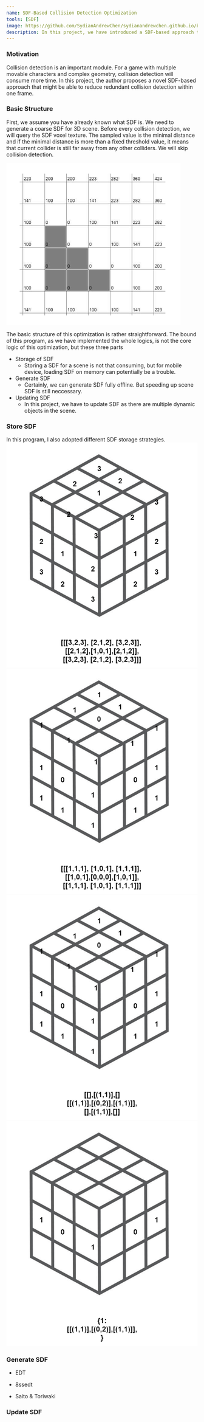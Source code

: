 ```yaml
---
name: SDF-Based Collision Detection Optimization
tools: [SDF]
image: https://github.com/SydianAndrewChen/sydianandrewchen.github.io/blob/main/images/collision-detection.png?raw=true
description: In this project, we have introduced a SDF-based approach to optimize redundant collision detection within gameplay.
---
```


### Motivation

Collision detection is an important module. For a game with multiple movable characters and complex geometry, collision detection will consume more time. In this project, the author proposes a novel SDF-based approach that might be able to reduce redundant collision detection within one frame.

### Basic Structure

First, we assume you have already known what SDF is. We need to generate a coarse SDF for 3D scene. Before every collision detection, we will query the SDF voxel texture. The sampled value is the minimal distance and if the minimal distance is more than a fixed threshold value, it means that current collider is still far away from any other colliders. We will skip collision detection.

![](../images/NeteaseIntern/CollisionDetection/sdf_demo.png)

The basic structure of this optimization is rather straightforward. The bound of this program, as we have implemented the whole logics, is not the core logic of this optimization, but these three parts
- Storage of SDF
    - Storing a SDF for a scene is not that consuming, but for mobile device, loading SDF on memory can potentially be a trouble. 
- Generate SDF
    - Certainly, we can generate SDF fully offline. But speeding up scene SDF is still neccessary.
- Updating SDF
    - In this project, we have to update SDF as there are multiple dynamic objects in the scene. 

### Store SDF

In this program, I also adopted different SDF storage strategies. 
![sdf_naive]
![sdf_threshold]
![sdf_interval]
![sdf_layered]

[sdf_interval]: https://github.com/SydianAndrewChen/sydianandrewchen.github.io/blob/main/images/sdf_interval.png?raw=true
[sdf_layered]: https://github.com/SydianAndrewChen/sydianandrewchen.github.io/blob/main/images/sdf_layered.png?raw=true
[sdf_threshold]: https://github.com/SydianAndrewChen/sydianandrewchen.github.io/blob/main/images/sdf_threshold.png?raw=true
[sdf_naive]: https://github.com/SydianAndrewChen/sydianandrewchen.github.io/blob/main/images/sdf_naive.png?raw=true

### Generate SDF

- EDT

- 8ssedt

- Saito & Toriwaki

### Update SDF
